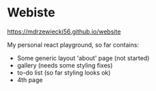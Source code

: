 # Webiste
https://mdrzewiecki56.github.io/website

My personal react playground, so far contains:
- Some generic layout 'about' page (not started)
- gallery (needs some styling fixes)
- to-do list (so far styling looks ok)
- 4th page
